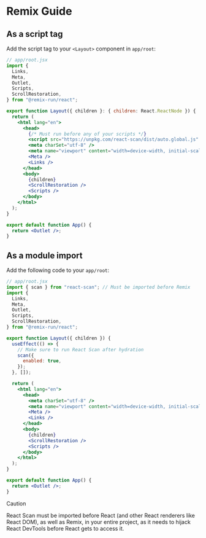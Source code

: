 # Remix Guide

## As a script tag

Add the script tag to your `<Layout>` component in `app/root`:

```jsx
// app/root.jsx
import {
  Links,
  Meta,
  Outlet,
  Scripts,
  ScrollRestoration,
} from "@remix-run/react";

export function Layout({ children }: { children: React.ReactNode }) {
  return (
    <html lang="en">
      <head>
        {/* Must run before any of your scripts */}
        <script src="https://unpkg.com/react-scan/dist/auto.global.js" />
        <meta charSet="utf-8" />
        <meta name="viewport" content="width=device-width, initial-scale=1" />
        <Meta />
        <Links />
      </head>
      <body>
        {children}
        <ScrollRestoration />
        <Scripts />
      </body>
    </html>
  );
}

export default function App() {
  return <Outlet />;
}
```

## As a module import

Add the following code to your `app/root`:

```jsx
// app/root.jsx
import { scan } from "react-scan"; // Must be imported before Remix
import {
  Links,
  Meta,
  Outlet,
  Scripts,
  ScrollRestoration,
} from "@remix-run/react";

export function Layout({ children }) {
  useEffect(() => {
    // Make sure to run React Scan after hydration
    scan({
      enabled: true,
    });
  }, []);

  return (
    <html lang="en">
      <head>
        <meta charSet="utf-8" />
        <meta name="viewport" content="width=device-width, initial-scale=1" />
        <Meta />
        <Links />
      </head>
      <body>
        {children}
        <ScrollRestoration />
        <Scripts />
      </body>
    </html>
  );
}

export default function App() {
  return <Outlet />;
}
```

> [!CAUTION]
> React Scan must be imported before React (and other React renderers like React DOM), as well as Remix, in your entire project, as it needs to hijack React DevTools before React gets to access it.
